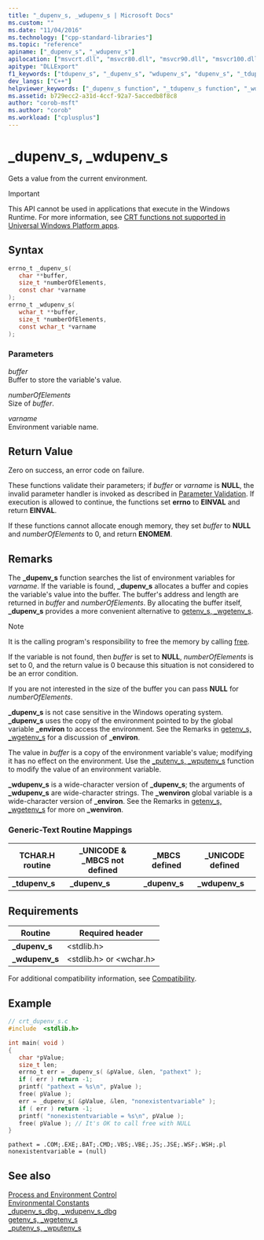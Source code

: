 ```yaml
---
title: "_dupenv_s, _wdupenv_s | Microsoft Docs"
ms.custom: ""
ms.date: "11/04/2016"
ms.technology: ["cpp-standard-libraries"]
ms.topic: "reference"
apiname: ["_dupenv_s", "_wdupenv_s"]
apilocation: ["msvcrt.dll", "msvcr80.dll", "msvcr90.dll", "msvcr100.dll", "msvcr100_clr0400.dll", "msvcr110.dll", "msvcr110_clr0400.dll", "msvcr120.dll", "msvcr120_clr0400.dll", "ucrtbase.dll", "api-ms-win-crt-environment-l1-1-0.dll"]
apitype: "DLLExport"
f1_keywords: ["tdupenv_s", "_dupenv_s", "wdupenv_s", "dupenv_s", "_tdupenv_s", "_wdupenv_s"]
dev_langs: ["C++"]
helpviewer_keywords: ["_dupenv_s function", "_tdupenv_s function", "_wdupenv_s function", "environment variables", "wdupenv_s function", "dupenv_s function", "tdupenv_s function"]
ms.assetid: b729ecc2-a31d-4ccf-92a7-5accedb8f8c8
author: "corob-msft"
ms.author: "corob"
ms.workload: ["cplusplus"]
---
```

# _dupenv_s, _wdupenv_s

Gets a value from the current environment.

> [!IMPORTANT]
> This API cannot be used in applications that execute in the Windows Runtime. For more information, see [CRT functions not supported in Universal Windows Platform apps](../../cppcx/crt-functions-not-supported-in-universal-windows-platform-apps.md).

## Syntax

```C
errno_t _dupenv_s(
   char **buffer,
   size_t *numberOfElements,
   const char *varname
);
errno_t _wdupenv_s(
   wchar_t **buffer,
   size_t *numberOfElements,
   const wchar_t *varname
);
```

### Parameters

*buffer*<br/>
Buffer to store the variable's value.

*numberOfElements*<br/>
Size of *buffer*.

*varname*<br/>
Environment variable name.

## Return Value

Zero on success, an error code on failure.

These functions validate their parameters; if *buffer* or *varname* is **NULL**, the invalid parameter handler is invoked as described in [Parameter Validation](../../c-runtime-library/parameter-validation.md). If execution is allowed to continue, the functions set **errno** to **EINVAL** and return **EINVAL**.

If these functions cannot allocate enough memory, they set *buffer* to **NULL** and *numberOfElements* to 0, and return **ENOMEM**.

## Remarks

The **_dupenv_s** function searches the list of environment variables for *varname*. If the variable is found, **_dupenv_s** allocates a buffer and copies the variable's value into the buffer. The buffer's address and length are returned in *buffer* and *numberOfElements*. By allocating the buffer itself, **_dupenv_s** provides a more convenient alternative to [getenv_s, _wgetenv_s](getenv-s-wgetenv-s.md).

> [!NOTE]
> It is the calling program's responsibility to free the memory by calling [free](free.md).

If the variable is not found, then *buffer* is set to **NULL**, *numberOfElements* is set to 0, and the return value is 0 because this situation is not considered to be an error condition.

If you are not interested in the size of the buffer you can pass **NULL** for *numberOfElements*.

**_dupenv_s** is not case sensitive in the Windows operating system. **_dupenv_s** uses the copy of the environment pointed to by the global variable **_environ** to access the environment. See the Remarks in [getenv_s, _wgetenv_s](getenv-s-wgetenv-s.md) for a discussion of **_environ**.

The value in *buffer* is a copy of the environment variable's value; modifying it has no effect on the environment. Use the [_putenv_s, _wputenv_s](putenv-s-wputenv-s.md) function to modify the value of an environment variable.

**_wdupenv_s** is a wide-character version of **_dupenv_s**; the arguments of **_wdupenv_s** are wide-character strings. The **_wenviron** global variable is a wide-character version of **_environ**. See the Remarks in [getenv_s, _wgetenv_s](getenv-s-wgetenv-s.md) for more on **_wenviron**.

### Generic-Text Routine Mappings

|TCHAR.H routine|_UNICODE & _MBCS not defined|_MBCS defined|_UNICODE defined|
|---------------------|------------------------------------|--------------------|-----------------------|
|**_tdupenv_s**|**_dupenv_s**|**_dupenv_s**|**_wdupenv_s**|

## Requirements

|Routine|Required header|
|-------------|---------------------|
|**_dupenv_s**|\<stdlib.h>|
|**_wdupenv_s**|\<stdlib.h> or \<wchar.h>|

For additional compatibility information, see [Compatibility](../../c-runtime-library/compatibility.md).

## Example

```C
// crt_dupenv_s.c
#include  <stdlib.h>

int main( void )
{
   char *pValue;
   size_t len;
   errno_t err = _dupenv_s( &pValue, &len, "pathext" );
   if ( err ) return -1;
   printf( "pathext = %s\n", pValue );
   free( pValue );
   err = _dupenv_s( &pValue, &len, "nonexistentvariable" );
   if ( err ) return -1;
   printf( "nonexistentvariable = %s\n", pValue );
   free( pValue ); // It's OK to call free with NULL
}
```

```Output
pathext = .COM;.EXE;.BAT;.CMD;.VBS;.VBE;.JS;.JSE;.WSF;.WSH;.pl
nonexistentvariable = (null)
```

## See also

[Process and Environment Control](../../c-runtime-library/process-and-environment-control.md)<br/>
[Environmental Constants](../../c-runtime-library/environmental-constants.md)<br/>
[_dupenv_s_dbg, _wdupenv_s_dbg](dupenv-s-dbg-wdupenv-s-dbg.md)<br/>
[getenv_s, _wgetenv_s](getenv-s-wgetenv-s.md)<br/>
[_putenv_s, _wputenv_s](putenv-s-wputenv-s.md)<br/>
